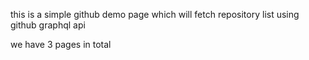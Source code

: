 this is a simple github demo page which will fetch repository list using github graphql api

we have 3 pages in total